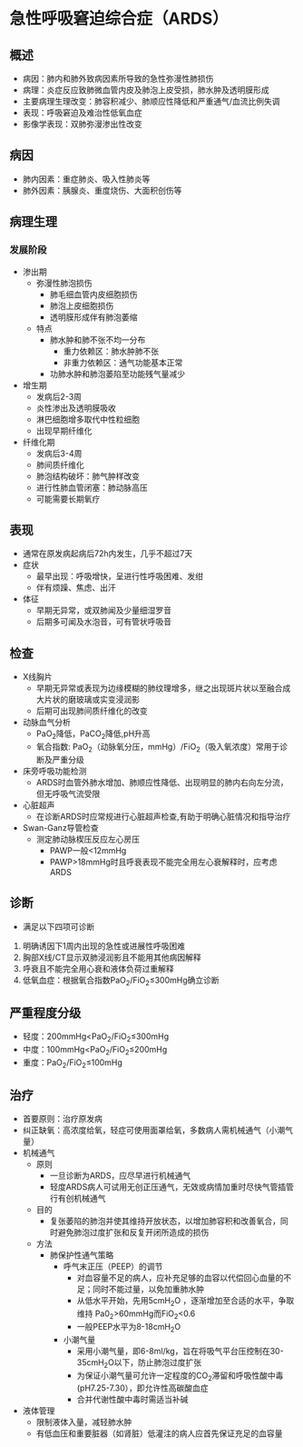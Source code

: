 # 急性呼吸窘迫综合症（ARDS）
## 概述
- 病因：肺内和肺外致病因素所导致的急性弥漫性肺损伤
- 病理：炎症反应致肺微血管内皮及肺泡上皮受损，肺水肿及透明膜形成
- 主要病理生理改变：肺容积减少、肺顺应性降低和严重通气/血流比例失调
- 表现：呼吸窘迫及难治性低氧血症
- 影像学表现：双肺弥漫渗出性改变
## 病因
- 肺内因素：重症肺炎、吸入性肺炎等
- 肺外因素：胰腺炎、重度烧伤、大面积创伤等
## 病理生理
   ### 发展阶段
- 渗出期
  - 弥漫性肺泡损伤
    - 肺毛细血管内皮细胞损伤
    - 肺泡上皮细胞损伤
    - 透明膜形成伴有肺泡萎缩
  - 特点
     - 肺水肿和肺不张不均一分布
       - 重力依赖区：肺水肿肺不张
       - 非重力依赖区：通气功能基本正常
     - 功肺水肿和肺泡萎陷至功能残气量减少
- 增生期
  - 发病后2-3周
  - 炎性渗出及透明膜吸收
  - 淋巴细胞增多取代中性粒细胞
  - 出现早期纤维化
- 纤维化期
  - 发病后3-4周
  - 肺间质纤维化
  - 肺泡结构破坏：肺气肿样改变
  - 进行性肺血管闭塞：肺动脉高压
  - 可能需要长期氧疗
## 表现
- 通常在原发病起病后72h内发生，几乎不超过7天
- 症状
  - 最早出现：呼吸增快，呈进行性呼吸困难、发绀
  - 伴有烦躁、焦虑、出汗
- 体征
  - 早期无异常，或双肺闻及少量细湿罗音
  - 后期多可闻及水泡音，可有管状呼吸音
## 检查
- X线胸片
  - 早期无异常或表现为边缘模糊的肺纹理增多，继之出现斑片状以至融合成大片状的磨玻璃或实变浸润影
  - 后期可出现肺间质纤维化的改变
- 动脉血气分析
  - PaO<sub>2</sub>降低，PaCO<sub>2</sub>降低,pH升高
  - 氧合指数: PaO<sub>2</sub>（动脉氧分压，mmHg）/FiO<sub>2</sub>（吸入氧浓度）常用于诊断及严重分级 
- 床旁呼吸功能检测
  - ARDS时血管外肺水增加、肺顺应性降低、出现明显的肺内右向左分流，但无呼吸气流受限
- 心脏超声
  - 在诊断ARDS时应常规进行心脏超声检查,有助于明确心脏情况和指导治疗
- Swan-Ganz导管检查
  - 测定肺动脉楔压反应左心房压
    - PAWP一般<12mmHg
    - PAWP>18mmHg时且呼衰表现不能完全用左心衰解释时，应考虑ARDS
## 诊断
 - 满足以下四项可诊断
 1. 明确诱因下1周内出现的急性或进展性呼吸困难
 2. 胸部X线/CT显示双肺浸润影且不能用其他病因解释
 3. 呼衰且不能完全用心衰和液体负荷过重解释
 4. 低氧血症：根据氧合指数PaO<sub>2</sub>/FiO<sub>2</sub>≤300mHg确立诊断
## 严重程度分级
 - 轻度：200mmHg<PaO<sub>2</sub>/FiO<sub>2</sub>≤300mHg
 - 中度：100mmHg<PaO<sub>2</sub>/FiO<sub>2</sub>≤200mHg
 - 重度：PaO<sub>2</sub>/FiO<sub>2</sub>≤100mHg
## 治疗
 - 首要原则：治疗原发病
 - 纠正缺氧：高浓度给氧，轻症可使用面罩给氧，多数病人需机械通气（小潮气量）
 - 机械通气
   - 原则
     - 一旦诊断为ARDS，应尽早进行机械通气
     - 轻度ARDS病人可试用无创正压通气，无效或病情加重时尽快气管插管行有创机械通气
   - 目的
     - 复张萎陷的肺泡并使其维持开放状态，以增加肺容积和改善氧合，同时避免肺泡过度扩张和反复开闭所造成的损伤
   - 方法
     - 肺保护性通气策略
       - 呼气末正压（PEEP）的调节
         - 对血容量不足的病人，应补充足够的血容以代偿回心血量的不足；同时不能过量，以免加重肺水肿
         - 从低水平开始，先用5cmH<sub>2</sub>O ，逐渐增加至合适的水平，争取维持 Pa0<sub>2</sub>>60mmHg而FiO<sub>2</sub><0.6
         - 一般PEEP水平为8-18cmH<sub>2</sub>O
       - 小潮气量
         - 采用小潮气量，即6-8ml/kg，旨在将吸气平台压控制在30-35cmH<sub>2</sub>O以下，防止肺泡过度扩张
         - 为保证小潮气量可允许一定程度的CO<sub>2</sub>滞留和呼吸性酸中毒(pH7.25-7.30），即允许性高碳酸血症
         - 合并代谢性酸中毒时需适当补碱
 - 液体管理
   - 限制液体入量，减轻肺水肿
   - 有低血压和重要脏器（如肾脏）低灌注的病人应首先保证充足的血容量
